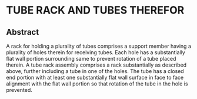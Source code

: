 # TUBE RACK AND TUBES THEREFOR

## Abstract
A rack for holding a plurality of tubes comprises a support member having a plurality of holes therein for receiving tubes. Each hole has a substantially flat wall portion surrounding same to prevent rotation of a tube placed therein. A tube rack assembly comprises a rack substantially as described above, further including a tube in one of the holes. The tube has a closed end portion with at least one substantially flat wall surface in face to face alignment with the flat wall portion so that rotation of the tube in the hole is prevented.